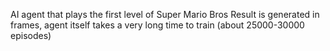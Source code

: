 AI agent that plays the first level of Super Mario Bros
Result is generated in frames, agent itself takes a very long time to train (about 25000-30000 episodes)
